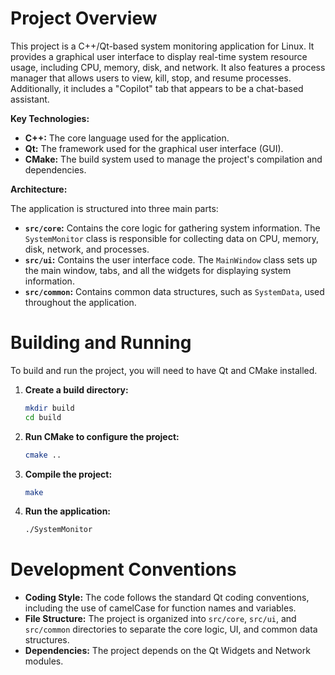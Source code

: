 # Project Overview

This project is a C++/Qt-based system monitoring application for Linux. It provides a graphical user interface to display real-time system resource usage, including CPU, memory, disk, and network. It also features a process manager that allows users to view, kill, stop, and resume processes. Additionally, it includes a "Copilot" tab that appears to be a chat-based assistant.

**Key Technologies:**

*   **C++:** The core language used for the application.
*   **Qt:** The framework used for the graphical user interface (GUI).
*   **CMake:** The build system used to manage the project's compilation and dependencies.

**Architecture:**

The application is structured into three main parts:

*   **`src/core`:** Contains the core logic for gathering system information. The `SystemMonitor` class is responsible for collecting data on CPU, memory, disk, network, and processes.
*   **`src/ui`:** Contains the user interface code. The `MainWindow` class sets up the main window, tabs, and all the widgets for displaying system information.
*   **`src/common`:** Contains common data structures, such as `SystemData`, used throughout the application.

# Building and Running

To build and run the project, you will need to have Qt and CMake installed.

1.  **Create a build directory:**
    ```bash
    mkdir build
    cd build
    ```

2.  **Run CMake to configure the project:**
    ```bash
    cmake ..
    ```

3.  **Compile the project:**
    ```bash
    make
    ```

4.  **Run the application:**
    ```bash
    ./SystemMonitor
    ```

# Development Conventions

*   **Coding Style:** The code follows the standard Qt coding conventions, including the use of camelCase for function names and variables.
*   **File Structure:** The project is organized into `src/core`, `src/ui`, and `src/common` directories to separate the core logic, UI, and common data structures.
*   **Dependencies:** The project depends on the Qt Widgets and Network modules.
